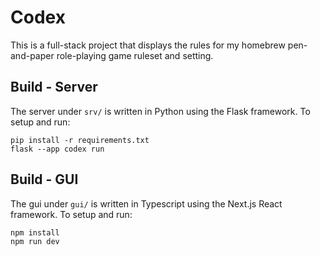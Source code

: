 # Codex

This is a full-stack project that displays the rules for my homebrew pen-and-paper role-playing game ruleset and setting.

## Build - Server
The server under `srv/` is written in Python using the Flask framework. To setup and run:
```
pip install -r requirements.txt
flask --app codex run
```

## Build - GUI
The gui under `gui/` is written in Typescript using the Next.js React framework. To setup and run:
```
npm install
npm run dev
```